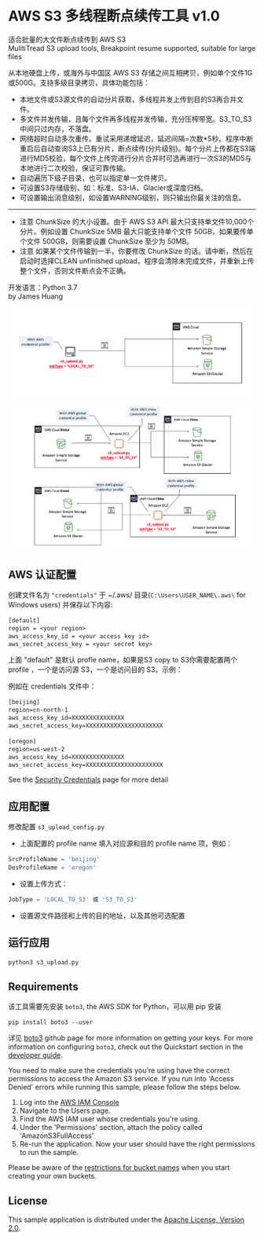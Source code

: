 # AWS S3 多线程断点续传工具 v1.0  
适合批量的大文件断点续传到 AWS S3  
MulitiTread S3 upload tools, Breakpoint resume supported, suitable for large files  

从本地硬盘上传，或海外与中国区 AWS S3 存储之间互相拷贝，例如单个文件1G或500G。支持多级目录拷贝，具体功能包括：  
* 本地文件或S3源文件的自动分片获取，多线程并发上传到目的S3再合并文件。
* 多文件并发传输，且每个文件再多线程并发传输，充分压榨带宽。S3_TO_S3 中间只过内存，不落盘。
* 网络超时自动多次重传。重试采用递增延迟，延迟间隔=次数*5秒。程序中断重启后自动查询S3上已有分片，断点续传(分片级别)。每个分片上传都在S3端进行MD5校验，每个文件上传完进行分片合并时可选再进行一次S3的MD5与本地进行二次校验，保证可靠传输。
* 自动遍历下级子目录，也可以指定单一文件拷贝。
* 可设置S3存储级别，如：标准、S3-IA、Glacier或深度归档。
* 可设置输出消息级别，如设置WARNING级别，则只输出你最关注的信息。
--------  
* 注意 ChunkSize 的大小设置。由于 AWS S3 API 最大只支持单文件10,000个分片。例如设置 ChunkSize 5MB 最大只能支持单个文件 50GB，如果要传单个文件 500GB，则需要设置 ChunkSize 至少为 50MB。
* 注意 如果某个文件传输到一半，你要修改 ChunkSize 的话。请中断，然后在启动时选择CLEAN unfinished upload，程序会清除未完成文件，并重新上传整个文件，否则文件断点会不正确。  

开发语言：Python 3.7   
by James Huang  

![Architect](./img/img01.png)
  
![Architect](./img/img02.png)
## AWS 认证配置
 
创建文件名为 `"credentials"` 于 ~/.aws/ 目录(`C:\Users\USER_NAME\.aws\` for Windows users) 并保存以下内容:

    [default]
    region = <your region>
    aws_access_key_id = <your access key id>
    aws_secret_access_key = <your secret key>

上面 "default" 是默认 profle name，如果是S3 copy to S3你需要配置两个 profile ，一个是访问源 S3，一个是访问目的 S3。示例：

例如在 credentials 文件中：

    [beijing]
    region=cn-north-1
    aws_access_key_id=XXXXXXXXXXXXXXX
    aws_secret_access_key=XXXXXXXXXXXXXXXXXXXXXX

    [oregon]
    region=us-west-2
    aws_access_key_id=XXXXXXXXXXXXXXX
    aws_secret_access_key=XXXXXXXXXXXXXXXXXXXXXX

See the [Security Credentials](http://aws.amazon.com/security-credentials) page for more detail

## 应用配置

修改配置 `s3_upload_config.py`
* 上面配置的 profile name 填入对应源和目的 profile name 项，例如：  
```python
SrcProfileName = 'beijing'
DesProfileName = 'oregon'
```
* 设置上传方式：   
```python
JobType = 'LOCAL_TO_S3' 或 'S3_TO_S3'
```
* 设置源文件路径和上传的目的地址，以及其他可选配置

## 运行应用
```bash
python3 s3_upload.py
```
## Requirements

该工具需要先安装 `boto3`, the AWS SDK for Python，可以用 pip 安装

    pip install boto3 --user

详见 [boto3](https://github.com/boto/boto3) github page
for more information on getting your keys. For more information on configuring `boto3`,
check out the Quickstart section in the [developer guide](https://boto3.readthedocs.org/en/latest/guide/quickstart.html).

You need to make sure the credentials you're using have the correct permissions to access the Amazon S3
service. If you run into 'Access Denied' errors while running this sample, please follow the steps below.

1. Log into the [AWS IAM Console](https://console.aws.amazon.com/iam/home)
2. Navigate to the Users page.
3. Find the AWS IAM user whose credentials you're using.
4. Under the 'Permissions' section, attach the policy called 'AmazonS3FullAccess'
5. Re-run the application. Now your user should have the right permissions to run the sample.

Please be aware of the [restrictions for bucket names](http://docs.aws.amazon.com/AmazonS3/latest/dev/BucketRestrictions.html) when you start creating your own buckets.

## License

This sample application is distributed under the
[Apache License, Version 2.0](http://www.apache.org/licenses/LICENSE-2.0).
